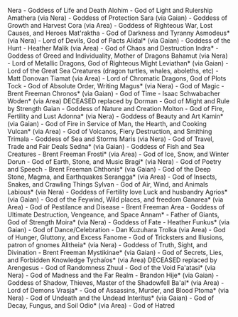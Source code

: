 Nera - Goddess of Life and Death
  Alohim - God of Light and Rulership
    Amathera (via Nera) - Goddess of Protection
    Sara (via Gaian) - Goddess of Growth and Harvest
    Cora (via Area) - Goddess of Righteous War, Lost Causes, and Heroes
  Mat'raktha - God of Darkness and Tyranny
    Asmodeus* (via Nera) - Lord of Devils, God of Pacts
    Alidal* (via Gaian) - Goddess of the Hunt - Heather
    Malik (via Area) - God of Chaos and Destruction
  Indra* - Goddess of Greed and Individuality, Mother of Dragons
    Bahamut (via Nera) - Lord of Metallic Dragons, God of Righteous Might
    Leviathan* (via Gaian) - Lord of the Great Sea Creatures (dragon turtles, whales, aboleths, etc) - Matt Donovan
    Tiamat (via Area) - Lord of Chromatic Dragons, God of Plots
  Tock - God of Absolute Order, Writing
    Magus* (via Nera) - God of Magic - Brent Freeman
    Chronos* (via Gaian) - God of Time - Isaac Schwabacher
    Woden* (via Area) DECEASED replaced by Dorman - God of Might and Rule by Strength
Gaian - Goddess of Nature and Creation
  Molton - God of Fire, Fertility and Lust
    Adonna* (via Nera) - Goddess of Beauty and Art
    Kamin* (via Gaian) - God of Fire in Service of Man, the Hearth, and Cooking
    Vulcan* (via Area) - God of Volcanos, Fiery Destruction, and Smithing
  Trimala - Goddess of Sea and Storms
    Maris (via Nera) - God of Travel, Trade and Fair Deals
    Sedna* (via Gaian) - Goddess of Fish and Sea Creatures - Brent Freeman
    Frosti* (via Area) - God of Ice, Snow, and Winter
  Dorun - God of Earth, Stone, and Music
    Bragi* (via Nera) - God of Poetry and Speech - Brent Freeman
    Chthonis* (via Gaian) - God of the Deep Stone, Magma, and Earthquakes
    Serangga* (via Area) - God of Insects, Snakes, and Crawling Things
  Sylvan - God of Air, Wind, and Animals
    Labious* (via Nera) - Goddess of Fertility love Luck and husbandry
    Agrios* (via Gaian) - God of the Feywind, Wild places, and freedom
    Ganarea* (via Area) - God of Pestilance and Disease - Brent Freeman
Area - Goddess of Ultimate Destruction, Vengeance, and Space
  Annam* - Father of Giants, God of Strength
    Moira* (via Nera) - Goddess of Fate - Heather
    Funkus* (via Gaian) - God of Dance/Celebration - Dan Kuzuhara
    Trolka (via Area) - God of Hunger, Gluttony, and Excess
  Fanome - God of Tricksters and Illusions, patron of gnomes
    Alitheia* (via Nera) - Goddess of Truth, Sight, and Divination - Brent Freeman
    Mystikinae* (via Gaian) - God of Secrets, Lies, and Forbidden Knowledge
    Tychaíos* (via Area) DECEASED replaced by Arengesus - God of Randomness
  Zhuul - God of the Void
    Fa'atasi* (via Nera) - God of Madness and the Far Realm - Brandon
    Hije* (via Gaian) - Goddess of Shadow, Thieves, Master of the Shadowfell
    Ba'al* (via Area) - Lord of Demons
  Vrasja* - God of Assassins, Murder, and Blood
    Ptoma* (via Nera) - God of Undeath and the Undead
    Interitus* (via Gaian) - God of Decay, Fungus, and Soil
    Odio* (via Area) - God of Hatred
